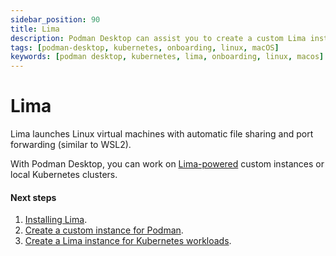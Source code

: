 ```yaml
---
sidebar_position: 90
title: Lima
description: Podman Desktop can assist you to create a custom Lima instance on Linux and macOS.
tags: [podman-desktop, kubernetes, onboarding, linux, macOS]
keywords: [podman desktop, kubernetes, lima, onboarding, linux, macos]
---
```


# Lima

Lima launches Linux virtual machines with automatic file sharing and port forwarding (similar to WSL2).

With Podman Desktop, you can work on [Lima-powered](https://lima-vm.io/) custom instances or local Kubernetes clusters.

#### Next steps

1. [Installing Lima](/docs/lima/installing).
1. [Create a custom instance for Podman](/docs/lima/creating-a-lima-instance).
1. [Create a Lima instance for Kubernetes workloads](/docs/lima/creating-a-kubernetes-instance).

